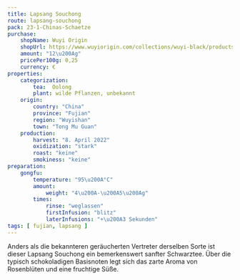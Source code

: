 ```yaml
---
title: Lapsang Souchong
route: lapsang-souchong
pack: 23-1-Chinas-Schaetze
purchase:
    shopName: Wuyi Origin
    shopUrl: https://www.wuyiorigin.com/collections/wuyi-black/products/wild-lapsang-souchong-%E9%87%8E%E7%94%9F%E5%B0%8F%E7%A7%8D2022?variant=39907726131288
    amount: "12\u200Ag"
    pricePer100g: 0,25
    currency: €
properties:
    categorization:
        tea:  Oolong
        plant: wilde Pflanzen, unbekannt
    origin:
        country: "China"
        province: "Fujian"
        region: "Wuyishan"
        town: "Tong Mu Guan"
    production:
        harvest: "8. April 2022"
        oxidization: "stark"
        roast: "keine"
        smokiness: "keine"
preparation:
    gongfu:
        temperature: "95\u200A°C"
        amount:
            weight: "4\u200A-\u200A5\u200Ag"
        times:
            rinse: "weglassen"
            firstInfusion: "blitz"
            laterInfusions: "+\u200A3 Sekunden"
tags: [ fujian, lapsang ]
---
```

Anders als die bekannteren geräucherten Vertreter derselben Sorte ist dieser Lapsang Souchong ein bemerkenswert sanfter Schwarztee. Über die typisch schokoladigen Basisnoten legt sich das zarte Aroma von Rosenblüten und eine fruchtige Süße.